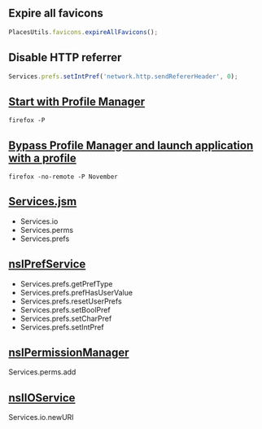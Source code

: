Expire all favicons
-------------------

~~~js
PlacesUtils.favicons.expireAllFavicons();
~~~

Disable HTTP referrer
---------------------

~~~js
Services.prefs.setIntPref('network.http.sendRefererHeader', 0);
~~~

[Start with Profile Manager][clo]
---------------------------------

~~~
firefox -P
~~~

[Bypass Profile Manager and launch application with a profile][855899]
----------------------------------------------------------------------

~~~
firefox -no-remote -P November
~~~

[Services.jsm][srvc]
--------------------

- Services.io
- Services.perms
- Services.prefs

[nsIPrefService][pref]
----------------------

- Services.prefs.getPrefType
- Services.prefs.prefHasUserValue
- Services.prefs.resetUserPrefs
- Services.prefs.setBoolPref
- Services.prefs.setCharPref
- Services.prefs.setIntPref

[nsIPermissionManager][perm]
----------------------------

Services.perms.add

[nsIIOService][iosr]
--------------------

Services.io.newURI

[855899]:
//bugzilla.mozilla.org/show_bug.cgi?id=855899
[clo]:
//developer.mozilla.org/docs/mozilla/command_line_options
[iosr]:
//developer.mozilla.org/docs/Mozilla/Tech/XPCOM/Reference/Interface/nsIIOService
[perm]:
//developer.mozilla.org/docs/mozilla/tech/xpcom/reference/interface/nsipermissionmanager
[pref]:
//developer.mozilla.org/docs/mozilla/tech/xpcom/reference/interface/nsiprefservice
[srvc]:
//developer.mozilla.org/docs/Mozilla/JavaScript_code_modules/Services.jsm
